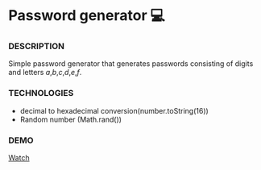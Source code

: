 # Password generator 💻

### DESCRIPTION
Simple password generator that generates passwords consisting of digits and letters *a*,*b*,*c*,*d*,*e*,*f*.

### TECHNOLOGIES
- decimal to hexadecimal conversion(number.toString(16))
- Random number (Math.rand())

### DEMO
[Watch](https://deborodina.github.io/password-generator/)
